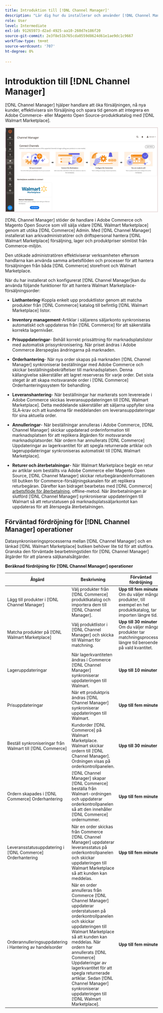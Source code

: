 ```yaml
---
title: Introduktion till [!DNL Channel Manager]'
description: "Lär dig hur du installerar och använder [!DNL Channel Manager] att integrera Adobe Commerce och Magento Open Source butiker med Walmart Marketplace och skapa en försäljningskanal för att hantera marknadsplatslistor, priser, lager och försäljning smidigt från er Commerce Admin."
role: User
level: Intermediate
exl-id: 91265973-d2ad-4925-aa10-260d7e186f20
source-git-commit: 2e3f8e51b765cda0559d8624d61e1ae9dc1c9667
workflow-type: tm+mt
source-wordcount: '707'
ht-degree: 0%

---
```



# Introduktion till [!DNL Channel Manager]

[!DNL Channel Manager] hjälper handlare att öka försäljningen, nå nya kunder, effektivisera sin försäljning och spara tid genom att integrera en Adobe Commerce- eller Magento Open Source-produktkatalog med [!DNL Walmart Marketplace].

![[!DNL Channel Manager] tilläggsadministratörsvy](assets/channel-manager-home.png)

[!DNL Channel Manager] stöder de handlare i Adobe Commerce och Magento Open Source som vill sälja vidare [!DNL Walmart Marketplace] genom att utöka [!DNL Commerce] Admin. Med [!DNL Channel Manager] installerat kan arkivadministratörer och driftspersonal hantera [!DNL Walmart Marketplace] försäljning, lager och produktpriser sömlöst från Commerce-miljön.

Den utökade administratören effektiviserar verksamheten eftersom handlarna kan använda samma arbetsflöden och processer för att hantera försäljningen från båda [!DNL Commerce] storefront och Walmart Marketplace.

När du har installerat och konfigurerat [!DNL Channel Manager]kan du använda följande funktioner för att hantera Walmart Marketplace-försäljningsorder:

* **Listhantering**-Koppla enkelt upp produktlistor genom att matcha produkter från [!DNL Commerce] katalog till befintlig [!DNL Walmart Marketplace] listor.

* **Inventory management**-Artiklar i säljarens säljarkonto synkroniseras automatiskt och uppdateras från [!DNL Commerce] för att säkerställa korrekta lagernivåer.

* **Prisuppdateringar**- Behåll korrekt prissättning för marknadsplatslistor med automatisk prissynkronisering. När priset ändras i Adobe Commerce återspeglas ändringarna på marknaden.

* **Orderhantering**- När nya order skapas på marknaden [!DNL Channel Manager] synkroniserar beställningar med Adobe Commerce och skickar beställningsbekräftelser till marknadsplatsen. Denna källangivelse säkerställer att lagret reserveras för varje order. Det sista steget är att skapa motsvarande order i [!DNL Commerce] Orderhanteringssystem för behandling.

* **Leveranshantering**- När beställningar har markerats som levererade i Adobe Commerce skickas leveransuppdateringen till [!DNL Walmart Marketplace]. Detta meddelande säkerställer att säljarna uppfyller sina SLA-krav och att kunderna får meddelanden om leveransuppdateringar för sina aktuella order.

* **Annulleringar**- När beställningar annulleras i Adobe Commerce, [!DNL Channel Manager] skickar uppdaterad orderinformation till marknadsplatsen för att replikera åtgärden för motsvarande marknadsplatsorder. När ordern har annullerats [!DNL Commerce] Uppdateringar av lagerkvantitet för att spegla returnerade artiklar och lageruppdateringar synkroniseras automatiskt till [!DNL Walmart Marketplace].

* **Returer och återbetalningar**- När Walmart Marketplace begär en retur av artiklar som beställts via Adobe Commerce eller Magento Open Source, [!DNL Channel Manager] skickar returbegärandeinformationen till butiken för Commerce-försäljningskanalen för att replikera returbegäran. Därefter kan bidraget bearbetas med [!DNL Commerce] [arbetsflöde för återbetalning](https://docs.magento.com/user-guide/sales/credit-memos.html#refund-workflow), offline-metod. När återbetalningen är slutförd [!DNL Channel Manager] synkroniserar uppdateringen till Walmart så att returstatusen på marknadsplatssäljarkontot kan uppdateras för att återspegla återbetalningen.

## Förväntad fördröjning för [!DNL Channel Manager] operationer

Datasynkroniseringsprocesserna mellan [!DNL Channel Manager] och en länkad [!DNL Walmart Marketplace] butiken behöver lite tid för att slutföra. Granska den förväntade bearbetningstiden för [!DNL Channel Manager] åtgärder för att planera säljkanalsåtgärder.

**Beräknad fördröjning för [!DNL Channel Manager] operationer**

| **Åtgärd** | **Beskrivning** | **Förväntad fördröjning** |
|------------------------------------------------------------|--------------------------------------------------------------------------------------------------------------------------------------------------------------------------------------------------------------------------------------------------------------------------------------------------------------------------------------------------------------------------------------------------|------------------------------------------------------------------------------------------------------------------------------|
| Lägg till produkter i [!DNL Channel Manager] | Välj produkter från [!DNL Commerce] produktkatalog och importera dem till [!DNL Channel Manager]. | **Upp till fem minuter**-Om du väljer många produkter, till exempel en hel produktkatalog, tar importen längre tid. |
| Matcha produkter på [!DNL Walmart Marketplace] | Välj produktlistor i [!DNL Channel Manager] och skicka till Walmart för matchning. | **Upp till 30 minuter**-Om du väljer många produkter tar matchningsprocessen längre tid beroende på vald kvantitet. |
| Lageruppdateringar | När lagerkvantiteten ändras i Commerce [!DNL Channel Manager] synkroniserar uppdateringen till Walmart. | **Upp till 10 minuter** |
| Prisuppdateringar | När ett produktpris ändras [!DNL Channel Manager] synkroniserar uppdateringen till Walmart. | **Upp till fem minuter** |
| Beställ synkroniseringar från Walmart till [!DNL Commerce] | Kundorder [!DNL Commerce] på Walmart Marketplace. Walmart skickar ordern till [!DNL Channel Manager]. Ordningen visas på orderkontrollpanelen. | **Upp till 30 minuter** |
| Ordern skapades i [!DNL Commerce] Orderhantering | [!DNL Channel Manager] skapar [!DNL Commerce] beställa från Walmart-ordningen och uppdaterar orderkontrollpanelen så att den innehåller [!DNL Commerce] ordernummer. | **Upp till fem minuter** |
| Leveransstatusuppdatering i [!DNL Commerce] Orderhantering | När en order skickas från Commerce [!DNL Channel Manager] uppdaterar leveransstatus på orderkontrollpanelen och skickar uppdateringen till Walmart Marketplace så att kunden kan meddelas. | **Upp till fem minuter** |
| Orderannulleringsuppdatering i Hantering av handelsorder | När en order annulleras från Commerce [!DNL Channel Manager] uppdaterar orderstatusen på orderkontrollpanelen och skickar uppdateringen till Walmart Marketplace så att kunden kan meddelas. När ordern har annullerats [!DNL Commerce] Uppdateringar av lagerkvantitet för att spegla returnerade artiklar. Sedan [!DNL Channel Manager] synkroniserar uppdateringen till [!DNL Walmart Marketplace]. | **Upp till fem minuter** |


